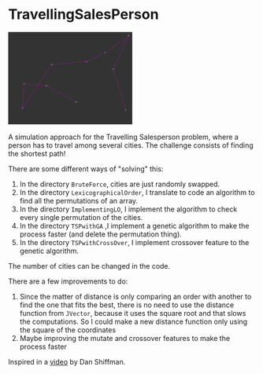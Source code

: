 # TravellingSalesPerson

<img src="/imgs/screenshot.png" alt="Thumbnail" width="50%"/>

A simulation approach for the Travelling Salesperson problem, where a person has to travel among several cities.
The challenge consists of finding the shortest path!

There are some different ways of "solving" this:
  1. In the directory `BruteForce`, cities are just randomly swapped.
  2. In the directory `LexicographicalOrder`, I translate to code an algorithm to find all the permutations of an array.
  3. In the directory `ImplementingLO`, I implement the algorithm to check every single permutation of the cities.
  4. In the directory `TSPwithGA` ,I implement a genetic algorithm to make the process faster (and delete the permutation thing).
  5. In the directory `TSPwithCrossOver`, I implement crossover feature to the genetic algorithm.
 
The number of cities can be changed in the code.

There are a few improvements to do:
  1. Since the matter of distance is only comparing an order with another to find the one that fits the best, there is no need to use the distance function from `JVector`, because it uses the square root and that slows the computations. So I could make a new distance function only using the square of the coordinates
  2. Maybe improving the mutate and crossover features to make the process faster

Inspired in a [video](https://www.youtube.com/watch?v=BAejnwN4Ccw) by Dan Shiffman.
